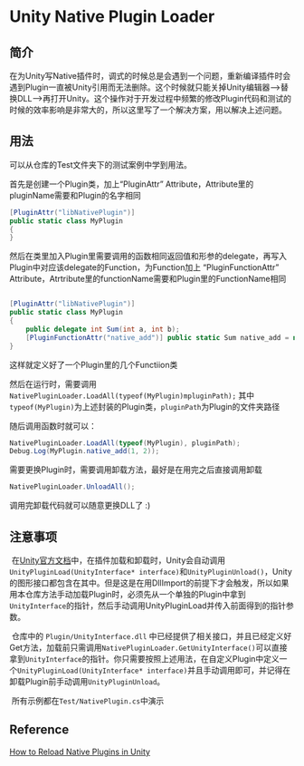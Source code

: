 # Unity Native Plugin Loader

## 简介

在为Unity写Native插件时，调式的时候总是会遇到一个问题，重新编译插件时会遇到Plugin一直被Unity引用而无法删除。这个时候就只能关掉Unity编辑器—>替换DLL—>再打开Unity。这个操作对于开发过程中频繁的修改Plugin代码和测试的时候的效率影响是非常大的，所以这里写了一个解决方案，用以解决上述问题。



## 用法

可以从仓库的Test文件夹下的测试案例中学到用法。

首先是创建一个Plugin类，加上“PluginAttr” Attribute，Attribute里的pluginName需要和Plugin的名字相同

```c#
[PluginAttr("libNativePlugin")]
public static class MyPlugin
{
}
```

然后在类里加入Plugin里需要调用的函数相同返回值和形参的delegate，再写入Plugin中对应该delegate的Function，为Function加上 “PluginFunctionAttr” Attribute，Atrtribute里的functionName需要和Plugin里的FunctionName相同

```c#

[PluginAttr("libNativePlugin")]
public static class MyPlugin
{
    public delegate int Sum(int a, int b);
    [PluginFunctionAttr("native_add")] public static Sum native_add = null;
}

```

这样就定义好了一个Plugin里的几个Functiion类

然后在运行时，需要调用` NativePluginLoader.LoadAll(typeof(MyPlugin)mpluginPath);` 其中`typeof(MyPlugin)`为上述封装的Plugin类，`pluginPath`为Plugin的文件夹路径

随后调用函数时就可以：

```c#
NativePluginLoader.LoadAll(typeof(MyPlugin), pluginPath);
Debug.Log(MyPlugin.native_add(1, 2));
```



需要更换Plugin时，需要调用卸载方法，最好是在用完之后直接调用卸载

```c#
NativePluginLoader.UnloadAll();
```



调用完卸载代码就可以随意更换DLL了 :)



## 注意事项

​	在[Unity官方文档](https://docs.unity3d.com/Manual/NativePluginInterface.html)中，在插件加载和卸载时，Unity会自动调用`UnityPluginLoad(UnityInterface* interface)`和`UnityPluginUnload()`，Unity的图形接口都包含在其中。但是这是在用DllImport的前提下才会触发，所以如果用本仓库方法手动加载Plugin时，必须先从一个单独的Plugin中拿到`UnityInterface`的指针，然后手动调用UnityPluginLoad并传入前面得到的指针参数。

​	仓库中的 `Plugin/UnityInterface.dll` 中已经提供了相关接口，并且已经定义好Get方法，加载前只需调用`NativePluginLoader.GetUnityInterface()`可以直接拿到`UnityInterface`的指针。你只需要按照上述用法，在自定义Plugin中定义一个`UnityPluginLoad(UnityInterface* interface)`并且手动调用即可，并记得在卸载Plugin前手动调用`UnityPluginUnload`。

​	所有示例都在`Test/NativePlugin.cs`中演示



## Reference

[How to Reload Native Plugins in Unity](https://www.forrestthewoods.com/blog/how-to-reload-native-plugins-in-unity/)

